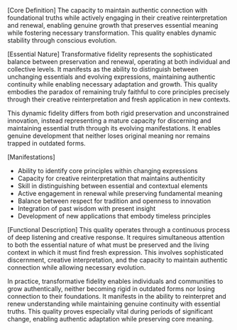 [Core Definition]
The capacity to maintain authentic connection with foundational truths while actively engaging in their creative reinterpretation and renewal, enabling genuine growth that preserves essential meaning while fostering necessary transformation. This quality enables dynamic stability through conscious evolution.

[Essential Nature]
Transformative fidelity represents the sophisticated balance between preservation and renewal, operating at both individual and collective levels. It manifests as the ability to distinguish between unchanging essentials and evolving expressions, maintaining authentic continuity while enabling necessary adaptation and growth. This quality embodies the paradox of remaining truly faithful to core principles precisely through their creative reinterpretation and fresh application in new contexts.

This dynamic fidelity differs from both rigid preservation and unconstrained innovation, instead representing a mature capacity for discerning and maintaining essential truth through its evolving manifestations. It enables genuine development that neither loses original meaning nor remains trapped in outdated forms.

[Manifestations]
- Ability to identify core principles within changing expressions
- Capacity for creative reinterpretation that maintains authenticity
- Skill in distinguishing between essential and contextual elements
- Active engagement in renewal while preserving fundamental meaning
- Balance between respect for tradition and openness to innovation
- Integration of past wisdom with present insight
- Development of new applications that embody timeless principles

[Functional Description]
This quality operates through a continuous process of deep listening and creative response. It requires simultaneous attention to both the essential nature of what must be preserved and the living context in which it must find fresh expression. This involves sophisticated discernment, creative interpretation, and the capacity to maintain authentic connection while allowing necessary evolution.

In practice, transformative fidelity enables individuals and communities to grow authentically, neither becoming rigid in outdated forms nor losing connection to their foundations. It manifests in the ability to reinterpret and renew understanding while maintaining genuine continuity with essential truths. This quality proves especially vital during periods of significant change, enabling authentic adaptation while preserving core meaning.
